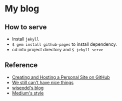 # My blog

## How to serve

* Install `jekyll`
* `$ gem install github-pages` to install dependency.
* cd into project directory and `$ jekyll serve`

## Reference

* [Creating and Hosting a Personal Site on GitHub](http://jmcglone.com/guides/github-pages/)
* [We still can't have nice things](https://software-carpentry.org/blog/2016/09/we-still-cant-have-nice-things.html)
* [wiseodd's blog](https://github.com/wiseodd/wiseodd.github.io)
* [Medium's style](https://medium.com/)
